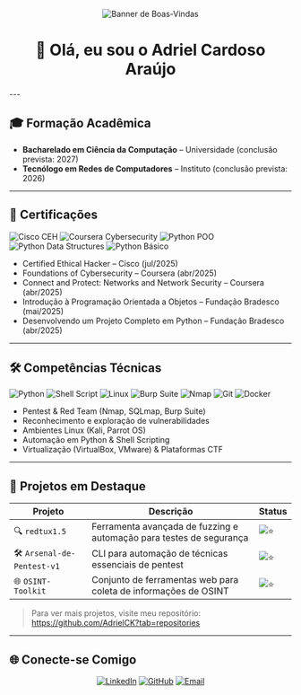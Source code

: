 <p align="center">
  <img src="https://github.com/AdrielCK/AdrielCK/raw/main/banner.gif" alt="Banner de Boas-Vindas" />
</p>

<h1 align="center">👋 Olá, eu sou o Adriel Cardoso Araújo</h1>
---

## 🎓 Formação Acadêmica
- **Bacharelado em Ciência da Computação** – Universidade (conclusão prevista: 2027)
- **Tecnólogo em Redes de Computadores** – Instituto (conclusão prevista: 2026)

---

## 📜 Certificações
<p align="left">
  <img alt="Cisco CEH" src="https://img.shields.io/badge/CEH-Cisco-005687?style=flat&logo=cisco"/>
  <img alt="Coursera Cybersecurity" src="https://img.shields.io/badge/Foundations--Cybersecurity-Coursera-0056D2?style=flat&logo=coursera"/>
  <img alt="Python POO" src="https://img.shields.io/badge/POO-Fundação_BR-007ACC?style=flat&logo=python"/>
  <img alt="Python Data Structures" src="https://img.shields.io/badge/Python_DataStructures-Fundação_BR-007ACC?style=flat&logo=python"/>
  <img alt="Python Básico" src="https://img.shields.io/badge/Python_Básico-Fundação_BR-007ACC?style=flat&logo=python"/>
</p>

<ul>
  <li>Certified Ethical Hacker – Cisco (jul/2025)</li>
  <li>Foundations of Cybersecurity – Coursera (abr/2025)</li>
  <li>Connect and Protect: Networks and Network Security – Coursera (abr/2025)</li>
  <li>Introdução à Programação Orientada a Objetos – Fundação Bradesco (mai/2025)</li>
  <li>Desenvolvendo um Projeto Completo em Python – Fundação Bradesco (abr/2025) 
</ul>

---

## 🛠️ Competências Técnicas
<p align="left">
  <img alt="Python" src="https://img.shields.io/badge/Python-3776AB?style=flat&logo=python"/>
  <img alt="Shell Script" src="https://img.shields.io/badge/Shell-Bash-4EAA25?style=flat&logo=gnu-bash"/>
  <img alt="Linux" src="https://img.shields.io/badge/Linux-FCC624?style=flat&logo=linux"/>
  <img alt="Burp Suite" src="https://img.shields.io/badge/BurpSuite-ED1C24?style=flat&logo=portswigger"/>
  <img alt="Nmap" src="https://img.shields.io/badge/Nmap-90C53F?style=flat&logo=nmap"/>
  <img alt="Git" src="https://img.shields.io/badge/Git-F05032?style=flat&logo=git"/>
  <img alt="Docker" src="https://img.shields.io/badge/Docker-2496ED?style=flat&logo=docker"/>
</p>

- Pentest & Red Team (Nmap, SQLmap, Burp Suite)
- Reconhecimento e exploração de vulnerabilidades
- Ambientes Linux (Kali, Parrot OS)
- Automação em Python & Shell Scripting
- Virtualização (VirtualBox, VMware) & Plataformas CTF

---

## 📂 Projetos em Destaque
| Projeto                          | Descrição                                         | Status       |
|----------------------------------|---------------------------------------------------|--------------|
| 🔍 `redtux1.5`                | Ferramenta avançada de fuzzing e automação para testes de segurança         | ![⭐](https://img.shields.io/github/stars/AdrielCK/recon-fuzzer?style=social) |
| 🛠️ `Arsenal-de-Pentest-v1`               | CLI para automação de técnicas essenciais de pentest  | ![⭐](https://img.shields.io/github/stars/AdrielCK/py-automation?style=social) |
| 🌐 `OSINT-Toolkit`              | Conjunto de ferramentas web para coleta de informações de OSINT   | ![⭐](https://img.shields.io/github/stars/AdrielCK/ctf-challenges?style=social) |


> Para ver mais projetos, visite meu repositório: https://github.com/AdrielCK?tab=repositories

---

## 🌐 Conecte-se Comigo
<p align="center">
  <a href="https://linkedin.com/in/adrielck" target="_blank"><img src="https://img.shields.io/badge/LinkedIn-0A66C2?style=flat-square&logo=linkedin" alt="LinkedIn"/></a>
  <a href="https://github.com/AdrielCK" target="_blank"><img src="https://img.shields.io/badge/GitHub-181717?style=flat-square&logo=github" alt="GitHub"/></a>
  <a href="mailto:adrielaraujook@gmail.com"><img src="https://img.shields.io/badge/Email-D14836?style=flat-square&logo=gmail" alt="Email"/></a>

